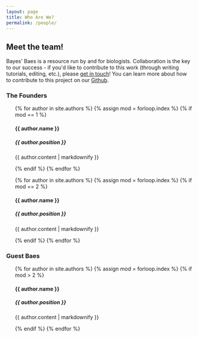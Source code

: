 ```yaml
---
layout: page
title: Who Are We?
permalink: /people/
---
```

<h2>Meet the team!</h2>
Bayes' Baes is a resource run by and for biologists. Collaboration is the key to our success - if you'd like to contribute to this work (through writing tutorials, editing, etc.), please <a href="mailto:bayesbaes@gmail.com">get in touch</a>! You can learn more about how to contribute to this project on our <a href="https://github.com/bayesbaes/bayesbaes.github.io/tree/main/templates">Github</a>.

<h3>The Founders</h3>
<div class = "row">
  <div class = "col-6">
    <ul>
      {% for author in site.authors %}
          {% assign mod = forloop.index %}
          {% if mod == 1 %}
        <div>
           <h4>{{ author.name }}</h4>
            <h5>{{ author.position }}</h5>
            <p>{{ author.content | markdownify }}</p>
        </div>
      {% endif %}
      {% endfor %}
    </ul>
  </div>
  <div class = "col-6">
    <ul>
      {% for author in site.authors %}
      {% assign mod = forloop.index %}
          {% if mod == 2 %}
        <div>
           <h4>{{ author.name }}</h4>
            <h5>{{ author.position }}</h5>
            <p>{{ author.content | markdownify }}</p>
        </div>
      {% endif %}
      {% endfor %}
    </ul>
   </div> 
</div>
<h3>Guest Baes</h3>
<div class = "row">
    <ul>
      {% for author in site.authors %}
          {% assign mod = forloop.index %}
          {% if mod > 2 %}
        <div>
           <h4>{{ author.name }}</h4>
            <h5>{{ author.position }}</h5>
            <p>{{ author.content | markdownify }}</p>
        </div>
      {% endif %}
      {% endfor %}
    </ul>
</div>
